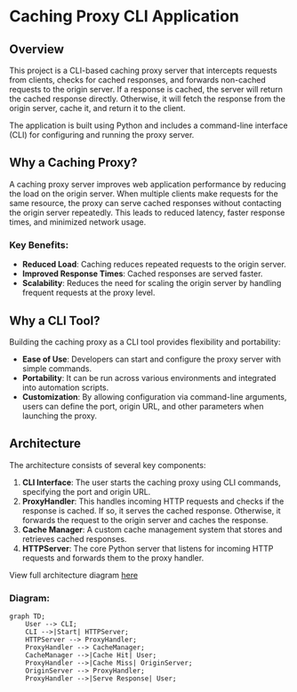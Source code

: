 # Caching Proxy CLI Application

## Overview

This project is a CLI-based caching proxy server that intercepts requests from clients, checks for cached responses, and forwards non-cached requests to the origin server. If a response is cached, the server will return the cached response directly. Otherwise, it will fetch the response from the origin server, cache it, and return it to the client.

The application is built using Python and includes a command-line interface (CLI) for configuring and running the proxy server.

## Why a Caching Proxy?

A caching proxy server improves web application performance by reducing the load on the origin server. When multiple clients make requests for the same resource, the proxy can serve cached responses without contacting the origin server repeatedly. This leads to reduced latency, faster response times, and minimized network usage.

### Key Benefits:
- **Reduced Load**: Caching reduces repeated requests to the origin server.
- **Improved Response Times**: Cached responses are served faster.
- **Scalability**: Reduces the need for scaling the origin server by handling frequent requests at the proxy level.

## Why a CLI Tool?

Building the caching proxy as a CLI tool provides flexibility and portability:
- **Ease of Use**: Developers can start and configure the proxy server with simple commands.
- **Portability**: It can be run across various environments and integrated into automation scripts.
- **Customization**: By allowing configuration via command-line arguments, users can define the port, origin URL, and other parameters when launching the proxy.

## Architecture

The architecture consists of several key components:
1. **CLI Interface**: The user starts the caching proxy using CLI commands, specifying the port and origin URL.
2. **ProxyHandler**: This handles incoming HTTP requests and checks if the response is cached. If so, it serves the cached response. Otherwise, it forwards the request to the origin server and caches the response.
3. **Cache Manager**: A custom cache management system that stores and retrieves cached responses.
4. **HTTPServer**: The core Python server that listens for incoming HTTP requests and forwards them to the proxy handler.

View full architecture diagram [here](https://app.eraser.io/workspace/BqxLDyT4Ua2c2rxuYazq?elements=TJfCVrKTpIU9w2tlnZ3gug)

### Diagram:

```mermaid
graph TD;
    User --> CLI;
    CLI -->|Start| HTTPServer;
    HTTPServer --> ProxyHandler;
    ProxyHandler --> CacheManager;
    CacheManager -->|Cache Hit| User;
    ProxyHandler -->|Cache Miss| OriginServer;
    OriginServer --> ProxyHandler;
    ProxyHandler -->|Serve Response| User;
```


